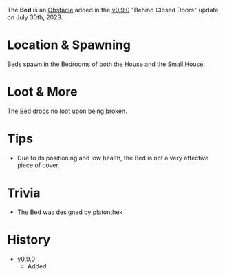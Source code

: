 The **Bed** is an [Obstacle](/obstacles) added in the [v0.9.0](https://github.com/HasangerGames/suroi/releases/tag/v0.9.0) "Behind Closed Doors" update on July 30th, 2023.

# Location & Spawning

Beds spawn in the Bedrooms of both the [House](/buildings/house) and the [Small House](/buildings/small_house).

# Loot & More

The Bed drops no loot upon being broken.

# Tips

- Due to its positioning and low health, the Bed is not a very effective piece of cover.

# Trivia

- The Bed was designed by platonthek

# History

- [v0.9.0](https://github.com/HasangerGames/suroi/releases/tag/v0.9.0)
  - Added
